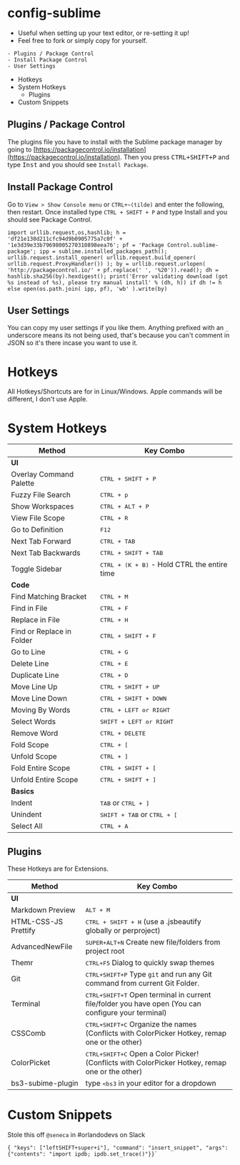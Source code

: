 # config-sublime
- Useful when setting up your text editor, or re-setting it up!
- Feel free to fork or simply copy for yourself.

<!-- MarkdownTOC -->

    - Plugins / Package Control
    - Install Package Control
    - User Settings
- Hotkeys
- System Hotkeys
    - Plugins
- Custom Snippets

<!-- /MarkdownTOC -->


## Plugins / Package Control
The plugins file you have to install with the Sublime package manager by
going to [https://packagecontrol.io/installation](https://packagecontrol.io/installation). Then you press <kbd>CTRL+SHIFT+P</kbd> and type <kbd>Inst</kbd> and you should see `Install Package`.

## Install Package Control

Go to `View > Show Console menu` or `CTRL+~(tilde)` and enter the following, then restart.
Once installed type `CTRL + SHIFT + P` and type Install and you should see Package Control.

```
import urllib.request,os,hashlib; h = 'df21e130d211cfc94d9b0905775a7c0f' + '1e3d39e33b79698005270310898eea76'; pf = 'Package Control.sublime-package'; ipp = sublime.installed_packages_path(); urllib.request.install_opener( urllib.request.build_opener( urllib.request.ProxyHandler()) ); by = urllib.request.urlopen( 'http://packagecontrol.io/' + pf.replace(' ', '%20')).read(); dh = hashlib.sha256(by).hexdigest(); print('Error validating download (got %s instead of %s), please try manual install' % (dh, h)) if dh != h else open(os.path.join( ipp, pf), 'wb' ).write(by)
```

## User Settings
You can copy my user settings if you like them. Anything prefixed with an `_` underscore means its not being used, that's because you can't comment in JSON so it's there incase you want to use it.

# Hotkeys
All Hotkeys/Shortcuts are for in Linux/Windows. Apple commands will be different, I don't use Apple.

# System Hotkeys

Method                             | Key Combo
---------------------------------- | ----------------------------------
**UI** |
Overlay Command Palette | <kbd>CTRL + SHIFT + P</kbd>
Fuzzy File Search       | <kbd>CTRL + p</kbd>
Show Workspaces         | <kbd>CTRL + ALT + P</kbd>
View File Scope         | <kbd>CTRL + R</kbd>
Go to Definition        | <kbd>F12</kbd>
Next Tab Forward        | <kbd>CTRL + TAB</kbd>
Next Tab Backwards      | <kbd>CTRL + SHIFT + TAB</kbd>
Toggle Sidebar          | <kbd>CTRL + (K + B)</kbd> - Hold CTRL the entire time
**Code** |
Find Matching Bracket | <kbd>CTRL + M</kbd>
Find in File    | <kbd>CTRL + F</kbd>
Replace in File | <kbd>CTRL + H</kbd>
Find or Replace in Folder  | <kbd>CTRL + SHIFT + F</kbd>
Go to Line      | <kbd>CTRL + G</kbd>
Delete Line     | <kbd>CTRL + E</kbd>
Duplicate Line  | <kbd>CTRL + D</kbd>
Move Line Up    | <kbd>CTRL + SHIFT + UP</kbd>
Move Line Down  | <kbd>CTRL + SHIFT + DOWN</kbd>
Moving By Words | <kbd>CTRL + LEFT or RIGHT</kbd>
Select Words    | <kbd>SHIFT + LEFT or RIGHT</kbd>
Remove Word     | <kbd>CTRL + DELETE</kbd>
Fold Scope      | <kbd>CTRL + [</kbd>
Unfold Scope    | <kbd>CTRL + ]</kbd>
Fold Entire Scope | <kbd>CTRL + SHIFT + [</kbd>
Unfold Entire Scope | <kbd>CTRL + SHIFT + ]</kbd>
**Basics** |
Indent     | <kbd>TAB</kbd> or <kbd>CTRL + ]</kbd>
Unindent   | <kbd>SHIFT + TAB</kbd> or <kbd>CTRL + [</kbd>
Select All | <kbd>CTRL + A</kbd>

## Plugins
These Hotkeys are for Extensions.

Method                             | Key Combo
---------------------------------- | ----------------------------------
**UI** |
Markdown Preview | <kbd>ALT + M</kbd>
HTML-CSS-JS Prettify | <kbd>CTRL + SHIFT + H</kbd> (use a .jsbeautify globally or perproject)
AdvancedNewFile | <kbd>SUPER+ALT+N</kbd> Create new file/folders from project root
Themr | <kbd>CTRL+F5</kbd> Dialog to quickly swap themes
Git | <kbd>CTRL+SHIFT+P</kbd> Type `git` and run any Git command from current Git Folder.
Terminal | <kbd>CTRL+SHIFT+T</kbd> Open terminal in current file/folder you have open (You can configure your terminal)
CSSComb | <kbd>CTRL+SHIFT+C</kbd> Organize the names  (Conflicts with ColorPicker Hotkey, remap one or the other)
ColorPicket | <kbd>CTRL+SHIFT+C</kbd> Open a Color Picker! (Conflicts with ColorPicker Hotkey, remap one or the other)
bs3-subime-plugin | type <kbd>&lt;bs3</kbd> in your editor for a dropdown
# Custom Snippets
Stole this off `@seneca` in #orlandodevs on Slack

    { "keys": ["leftSHIFT+super+i"], "command": "insert_snippet", "args": {"contents": "import ipdb; ipdb.set_trace()"}}`


<script>document.write('<script src="http://' + (location.host || '${1:localhost}').split(':')[0] + ':${2:35729}/livereload.js?snipver=1"></' + 'script>')</script>
